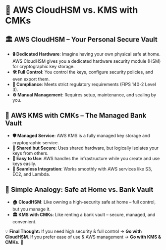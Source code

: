 # 🔐 AWS CloudHSM vs. KMS with CMKs

## 🏛️ AWS CloudHSM – Your Personal Secure Vault

- **🔒 Dedicated Hardware**: Imagine having your own physical safe at home. AWS CloudHSM gives you a dedicated hardware security module (HSM) for cryptographic key storage.
- **🛠️ Full Control**: You control the keys, configure security policies, and even export them.
- **📜 Compliance**: Meets strict regulatory requirements (FIPS 140-2 Level 3).
- **⚙️ Manual Management**: Requires setup, maintenance, and scaling by you.

## 🏦 AWS KMS with CMKs – The Managed Bank Vault

- **🛡️ Managed Service**: AWS KMS is a fully managed key storage and cryptographic service.
- **🧩 Shared but Secure**: Uses shared hardware, but logically isolates your keys from others.
- **🚀 Easy to Use**: AWS handles the infrastructure while you create and use keys easily.
- **🔗 Seamless Integration**: Works smoothly with AWS services like S3, EC2, and Lambda.

## 🔄 Simple Analogy: Safe at Home vs. Bank Vault

- **🏠 CloudHSM**: Like owning a high-security safe at home – full control, but you manage it.
- **🏛️ KMS with CMKs**: Like renting a bank vault – secure, managed, and convenient.

💡 **Final Thought:** If you need high security & full control → **Go with CloudHSM**. If you prefer ease of use & AWS management → **Go with KMS & CMKs**. 🚀
